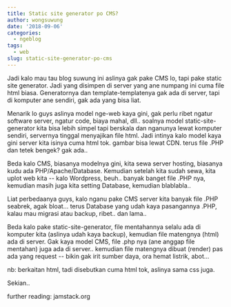 ```yaml
---
title: Static site generator po CMS?
author: wongsuwung
date: '2018-09-06'
categories:
  - ngeblog
tags:
  - web
slug: static-site-generator-po-cms
---
```


Jadi kalo mau tau blog suwung ini aslinya gak pake CMS lo, tapi pake static site generator. Jadi yang disimpen di server yang ane numpang ini cuma file html biasa. Generatornya dan template-templatenya gak ada di server, tapi di komputer ane sendiri, gak ada yang bisa liat.

Menarik lo guys aslinya model nge-web kaya gini, gak perlu ribet ngatur software server, ngatur code, biaya mahal, dll.. soalnya model static-site-generator kita bisa lebih simpel tapi berskala dan nganunya lewat komputer sendiri, servernya tinggal menyajikan file html. Jadi intinya kalo model kaya gini server kita isinya cuma html tok. gambar bisa lewat CDN. terus file .PHP dan tetek bengek? gak ada..

Beda kalo CMS, biasanya modelnya gini, kita sewa server hosting, biasanya kudu ada PHP/Apache/Database. Kemudian setelah kita sudah sewa, kita uplot web kita -- kalo Wordpress, beuh.. banyak banget file .PHP nya, kemudian masih juga kita setting Database, kemudian blablabla..

Liat perbedaanya guys, kalo nganu pake CMS server kita banyak file .PHP seabrek, agak bloat... terus Database yang udah kaya pasangannya .PHP, kalau mau migrasi atau backup, ribet.. dan lama..

Beda kalo pake static-site-generator, file mentahannya selalu ada di komputer kita (aslinya udah kaya backup), kemudian file matengnya (html) ada di server. Gak kaya model CMS, file .php nya (ane anggap file mentahan) juga ada di server.. kemudian file matengnya dibuat (render) pas ada yang request -- bikin gak irit sumber daya, ora hemat listrik, abot...

nb: berkaitan html, tadi disebutkan cuma html tok, aslinya sama css juga.

Sekian..

further reading:
jamstack.org
